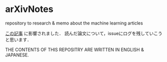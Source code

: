 # arXivNotes
repository to research &amp; memo about the machine learning articles

[この記事](https://www.jonki.net/entry/2018/09/08/002415) に影響されました． 読んだ論文について，issueにログを残していこうと思います．

THE CONTENTS OF THIS REPOSITRY ARE WRITTEN IN ENGLISH & JAPANESE.
